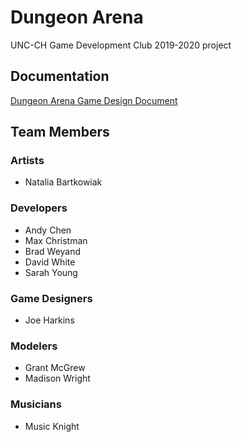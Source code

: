 # Dungeon Arena
UNC-CH Game Development Club 2019-2020 project

## Documentation
[Dungeon Arena Game Design Document](https://drive.google.com/file/d/1-KNggtI5aKWcaPmIsNY5ysCKOZsO96Ri/view?usp=sharing)


## Team Members
### Artists
- Natalia Bartkowiak

### Developers
- Andy Chen
- Max Christman
- Brad Weyand
- David White
- Sarah Young

### Game Designers
- Joe Harkins

### Modelers
- Grant McGrew
- Madison Wright

### Musicians
- Music Knight
